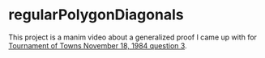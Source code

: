 # regularPolygonDiagonals

This project is a manim video about a generalized proof I came up with for [Tournament of Towns November 18, 1984 question 3](https://www.turgor.ru/en/problems/06/index.php).